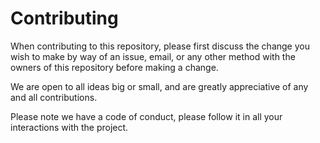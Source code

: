 # Contributing

When contributing to this repository, please first discuss the change you wish to make by way of an issue,
email, or any other method with the owners of this repository before making a change.

We are open to all ideas big or small, and are greatly appreciative of any and all contributions.

Please note we have a code of conduct, please follow it in all your interactions with the project.
